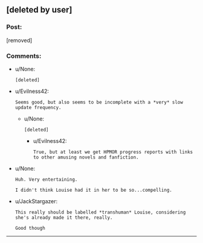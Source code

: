 ## [deleted by user]

### Post:

[removed]

### Comments:

- u/None:
  ```
  [deleted]
  ```

- u/Evilness42:
  ```
  Seems good, but also seems to be incomplete with a *very* slow update frequency.
  ```

  - u/None:
    ```
    [deleted]
    ```

    - u/Evilness42:
      ```
      True, but at least we get HPMOR progress reports with links to other amusing novels and fanfiction.
      ```

- u/None:
  ```
  Huh. Very entertaining.

  I didn't think Louise had it in her to be so...compelling.
  ```

- u/JackStargazer:
  ```
  This really should be labelled *transhuman* Louise, considering she's already made it there, really.

  Good though
  ```

---

